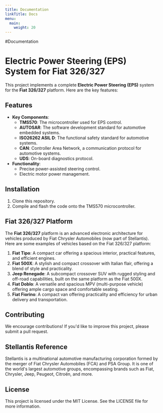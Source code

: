 ```yaml
---
title: Documentation
linkTitle: Docs
menu:
  main:
    weight: 20
---
```


#Documentation
# Electric Power Steering (EPS) System for Fiat 326/327

This project implements a complete **Electric Power Steering (EPS)** system for the **Fiat 326/327** platform. Here are the key features:

## Features
- **Key Components**:
  - **TMS570**: The microcontroller used for EPS control.
  - **AUTOSAR**: The software development standard for automotive embedded systems.
  - **ISO26262 ASIL D**: The functional safety standard for automotive systems.
  - **CAN**: Controller Area Network, a communication protocol for automotive systems.
  - **UDS**: On-board diagnostics protocol.
- **Functionality**:
  - Precise power-assisted steering control.
  - Electric motor power management.

## Installation
1. Clone this repository.
2. Compile and flash the code onto the TMS570 microcontroller.

## Fiat 326/327 Platform
The **Fiat 326/327** platform is an advanced electronic architecture for vehicles produced by Fiat Chrysler Automobiles (now part of Stellantis). Here are some examples of vehicles based on the Fiat 326/327 platform:

1. **Fiat Tipo**: A compact car offering a spacious interior, practical features, and efficient engines.
2. **Fiat 500X**: A stylish and compact crossover with Italian flair, offering a blend of style and practicality.
3. **Jeep Renegade**: A subcompact crossover SUV with rugged styling and off-road capabilities, built on the same platform as the Fiat 500X.
4. **Fiat Doblo**: A versatile and spacious MPV (multi-purpose vehicle) offering ample cargo space and comfortable seating.
5. **Fiat Fiorino**: A compact van offering practicality and efficiency for urban delivery and transportation.

## Contributing
We encourage contributions! If you'd like to improve this project, please submit a pull request.

## Stellantis Reference
Stellantis is a multinational automotive manufacturing corporation formed by the merger of Fiat Chrysler Automobiles (FCA) and PSA Group. It is one of the world's largest automotive groups, encompassing brands such as Fiat, Chrysler, Jeep, Peugeot, Citroën, and more.

## License
This project is licensed under the MIT License. See the LICENSE file for more information.
